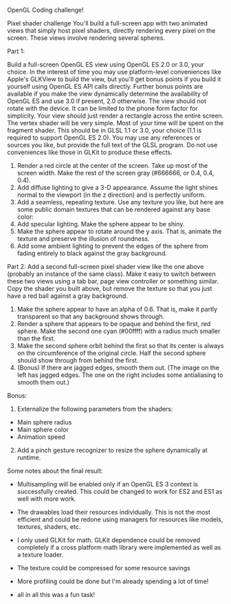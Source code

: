 OpenGL Coding challenge!

Pixel shader challenge
You'll build a full-screen app with two animated views that simply host pixel shaders, directly rendering every pixel on the screen. These views involve rendering several spheres.

Part 1:

Build a full-screen OpenGL ES view using OpenGL ES 2.0 or 3.0, your choice. In the interest of time you may use platform-level conveniences like Apple's GLKView to build the view, but you'll get bonus points if you build it yourself using OpenGL ES API calls directly. Further bonus points are available if you make the view dynamically determine the availability of OpenGL ES and use 3.0 if present, 2.0 otherwise. The view should not rotate with the device. It can be limited to the phone form factor for simplicity.
Your view should just render a rectangle across the entire screen. The vertex shader will be very simple. Most of your time will be spent on the fragment shader. This should be in GLSL 1.1 or 3.0, your choice (1.1 is required to support OpenGL ES 2.0). You may use any references or sources you like, but provide the full text of the GLSL program. Do not use conveniences like those in GLKit to produce these effects.
1. Render a red circle at the center of the screen. Take up most of the screen width. Make the rest of the screen gray (#666666, or 0.4, 0.4, 0.4).
2. Add diffuse lighting to give a 3-D appearance. Assume the light shines normal to the viewport (in the z direction) and is perfectly uniform.
3. Add a seamless, repeating texture. Use any texture you like, but here are some public domain textures that can be rendered against any base color:
4. Add specular lighting. Make the sphere appear to be shiny.
5. Make the sphere appear to rotate around the y axis. That is, animate the texture and preserve the illusion of roundness.
6. Add some ambient lighting to prevent the edges of the sphere from fading entirely to black against the gray background.

Part 2:
Add a second full-screen pixel shader view like the one above (probably an instance of the same class). Make it easy to switch between these two views using a tab bar, page view controller or something similar. Copy the shader you built above, but remove the texture so that you just have a red ball against a gray background.
1. Make the sphere appear to have an alpha of 0.6. That is, make it partly transparent so that any background shows through.
2. Render a sphere that appears to be opaque and behind the first, red sphere. Make the second one cyan (#00ffff) with a radius much smaller than the first.
3. Make the second sphere orbit behind the first so that its center is always on the circumference of the original circle. Half the second sphere should show through from behind the first.
4. (Bonus) If there are jagged edges, smooth them out. (The image on the left has jagged edges. The one on the right includes some antialiasing to smooth them out.)

Bonus:
1. Externalize the following parameters from the shaders:
- Main sphere radius
- Main sphere color
- Animation speed

2. Add a pinch gesture recognizer to resize the sphere dynamically at runtime.

Some notes about the final result:

- Multisampling will be enabled only if an OpenGL ES 3 context is successfully created.  This could be changed to work for ES2 and ES1 as well with more work.
- The drawables load their resources individually.  This is not the most efficient and could be redone using managers for resources like models, textures, shaders, etc.
- I only used GLKit for math.  GLKit dependence could be removed completely if a cross platform math library were implemented as well as a texture loader.
- The texture could be compressed for some resource savings
- More profiling could be done but I'm already spending a lot of time!

- all in all this was a fun task!

